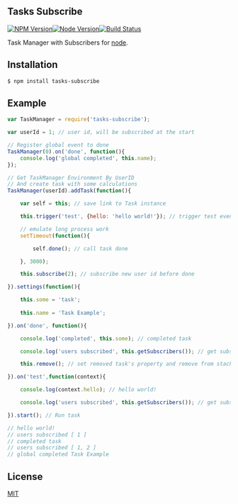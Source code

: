 ## Tasks Subscribe

[![NPM Version][npm-image]][npm-url][![Node Version][node-version-image]][node-url][![Build Status][travis-image]][travis-url]

Task Manager with Subscribers for [node](http://nodejs.org).

## Installation

```bash
$ npm install tasks-subscribe
```

## Example
```js
var TaskManager = require('tasks-subscribe');

var userId = 1; // user id, will be subscribed at the start

// Register global event to done
TaskManager(0).on('done', function(){
	console.log('global completed', this.name);
});

// Get TaskManager Environment By UserID
// And create task with some calculations
TaskManager(userId).addTask(function(){

	var self = this; // save link to Task instance

	this.trigger('test', {hello: 'hello world!'}); // trigger test event

	// emulate long process work
	setTimeout(function(){

		self.done(); // call task done

	}, 3000);

	this.subscribe(2); // subscribe new user id before done

}).settings(function(){

	this.some = 'task';
	
	this.name = 'Task Example';

}).on('done', function(){

	console.log('completed', this.some); // completed task

	console.log('users subscribed', this.getSubscribers()); // get subscribers at end

	this.remove(); // set removed task's property and remove from stack

}).on('test',function(context){

	console.log(context.hello); // hello world!

	console.log('users subscribed', this.getSubscribers()); // get subscribers at any event

}).start(); // Run task

// hello world!
// users subscribed [ 1 ]
// completed task
// users subscribed [ 1, 2 ]
// global completed Task Example
```

## License

  [MIT](LICENSE)

[npm-image]: https://img.shields.io/badge/version-v1.0.4-blue.svg?style=flat-square
[npm-url]: https://github.com/ivansky/node-tasks-subscribe/tree/v1.0
[node-url]: https://nodejs.org/
[node-version-image]: https://img.shields.io/badge/node-%3E=0.8.0-brightgreen.svg?style=flat-square
[travis-image]: https://img.shields.io/travis/ivansky/node-tasks-subscribe/v1.0.svg?style=flat-square
[travis-url]: https://travis-ci.org/ivansky/node-tasks-subscribe
